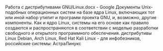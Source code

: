 Работа с дистрибутивами GNU/Linux.docx - Google Документы
Unix-подобных операционных систем на базе ядра Linux, включающих тот или иной набор утилит и программ проекта GNU, и, возможно, другие компоненты. Как и ядро Linux, системы на его основе как правило создаются и распространяются в соответствии с моделью разработки свободного и открытого программного обеспечения.
дистрибутивы  Linux Debian, Arch Linux, Red Hat
Kali Linux - для инфобезников, российские системы: АстраЛинукс
